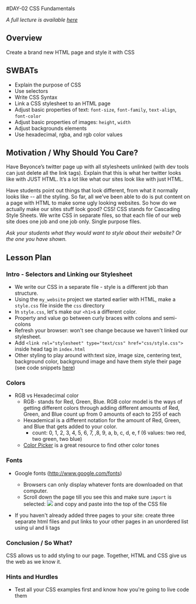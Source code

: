 #DAY-02 CSS Fundamentals

_A full lecture is available [here](LECTURE.md)_

## Overview

Create a brand new HTML page and style it with CSS

## SWBATs

+ Explain the purpose of CSS
+ Use selectors
+ Write CSS Syntax
+ Link a CSS stylesheet to an HTML page
+ Adjust basic properties of text: `font-size`, `font-family`, `text-align`, `font-color`
+ Adjust basic properties of images: `height`, `width`
+ Adjust backgrounds elements
+ Use hexadecimal, rgba, and rgb color values

## Motivation / Why Should You Care?

Have Beyonce’s twitter page up with all stylesheets unlinked (with dev tools can just delete all the link tags). Explain that this is what her twitter looks like with JUST HTML. It’s a lot like what our sites look like with just HTML.

Have students point out things that look different, from what it normally looks like -- all the styling.
So far, all we’ve been able to do is put content on a page with HTML to make some ugly looking websites. So how do we actually make our sites stuff look good? CSS!
CSS stands for Cascading Style Sheets. We write CSS in separate files, so that each file of our web site does one job and one job only. Single purpose files.

*Ask your students what they would want to style about their website? Or the one you have shown.*

## Lesson Plan

### Intro - Selectors and Linking our Stylesheet

+ We write our CSS in a separate file - style is a different job than structure. 
+ Using the `my_website` project we started earlier with HTML, make a `style.css` file inside the `css` directory
+ In `style.css`, let's make our `<h1>`s a different color. 
+ Property and value go between curly braces with colons and semi-colons 
+ Refresh your browser: won't see change because we haven't linked our stylesheet. 
+ Add `<link rel="stylesheet" type="text/css" href="css/style.css">` inside head tag in `index.html`
+ Other styling to play around with:text size, image size, centering text, background color, background image and have them style their page (see code snippets [here](./code_snippet1.md))

### Colors

+ RGB vs Hexadecimal color 
  * RGB- stands for Red, Green, Blue. RGB color model is the ways of getting different colors through adding different amounts of Red, Green, and Blue count up from 0 amounts of each to 255 of each
  * Hexademical is a different notation for the amount of Red, Green, and Blue that gets added to your color.
    * count: 0, 1, 2, 3, 4, 5, 6, 7, ,8, 9, a, b, c, d, e, f (6 values: two red, two green, two blue)
  * [Color Picker](http://www.w3schools.com/tags/ref_colorpicker.asp) is a great resource to find other color tones

### Fonts

+ Google fonts (http://www.google.com/fonts) 
  * Browsers can only display whatever fonts are downloaded on that computer. 
  * Scroll down the page till you see this and make sure `import` is selected: <img src="https://s3.amazonaws.com/after-school-assets/google-font-import.png"> and copy and paste into the top of the CSS file

+ If you haven't already added three pages to your site: create three separate html files and put links to your other pages in an unordered list using ul and li tags

### Conclusion / So What?
CSS allows us to add styling to our page. Together, HTML and CSS give us the web as we know it. 

### Hints and Hurdles
+ Test all your CSS examples first and know how you're going to live code them
